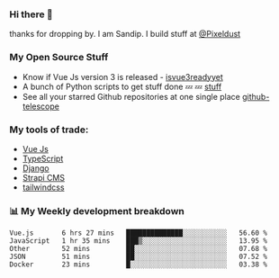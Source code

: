 ### Hi there 👋

thanks for dropping by.
I am Sandip. I build stuff at [@Pixeldust](github.com/pixeldust-in/)

###  **My Open Source Stuff**

 - Know if Vue Js version 3 is released -  [isvue3readyyet](https://github.com/sandiprb/isvue3readyyet)
 - A bunch of Python scripts to get stuff done 💤 💤 [stuff](https://github.com/sandiprb/stuff)
 - See all your starred Github repositories at one single place [github-telescope](https://github.com/sandiprb/github-telescope)



###  **My tools of trade:**
 - [Vue Js](https://github.com/vuejs/vue/)
 - [TypeScript](https://github.com/microsoft/TypeScript)
 - [Django](github.com/django/django)
 - [Strapi CMS](github.com/strapi/strapi)
 - [tailwindcss](https://github.com/tailwindlabs/tailwindcss)


###  📊 **My Weekly development breakdown**
<!--START_SECTION:waka-->
```text
Vue.js       6 hrs 27 mins   ██████████████░░░░░░░░░░░   56.60 % 
JavaScript   1 hr 35 mins    ███▒░░░░░░░░░░░░░░░░░░░░░   13.95 % 
Other        52 mins         ██░░░░░░░░░░░░░░░░░░░░░░░   07.68 % 
JSON         51 mins         ██░░░░░░░░░░░░░░░░░░░░░░░   07.52 % 
Docker       23 mins         █░░░░░░░░░░░░░░░░░░░░░░░░   03.38 % 
```
<!--END_SECTION:waka-->
